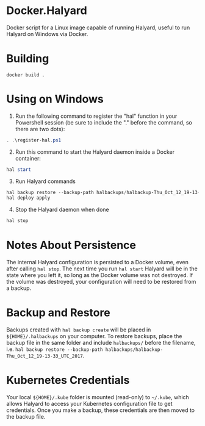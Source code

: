 # Docker.Halyard

Docker script for a Linux image capable of running Halyard, useful to run Halyard on Windows via Docker.

# Building

```
docker build .
```

# Using on Windows

1. Run the following command to register the "hal" function in your Powershell session (be sure to include the "." before the command, so there are two dots):

```powershell
. .\register-hal.ps1
```

2. Run this command to start the Halyard daemon inside a Docker container:

```powershell
hal start
```

3. Run Halyard commands

```powershell
hal backup restore --backup-path halbackups/halbackup-Thu_Oct_12_19-13-33_UTC_2017
hal deploy apply
```

4. Stop the Halyard daemon when done

```powershell
hal stop
```

# Notes About Persistence

The internal Halyard configuration is persisted to a Docker volume, even after calling `hal stop`. The next time you run `hal start` Halyard will be in the state where you left it, so long as the Docker volume was not destroyed.  If the volume was destroyed, your configuration will need to be restored from a backup.

# Backup and Restore

Backups created with `hal backup create` will be placed in `${HOME}/.halbackups` on your computer. To restore backups, place the backup file in the same folder and include `halbackups/` before the filename, i.e. `hal backup restore --backup-path halbackups/halbackup-Thu_Oct_12_19-13-33_UTC_2017`.

# Kubernetes Credentials

Your local `${HOME}/.kube` folder is mounted (read-only) to `~/.kube`, which allows Halyard to access your Kubernetes configuration file to get credentials.  Once you make a backup, these credentials are then moved to the backup file.
